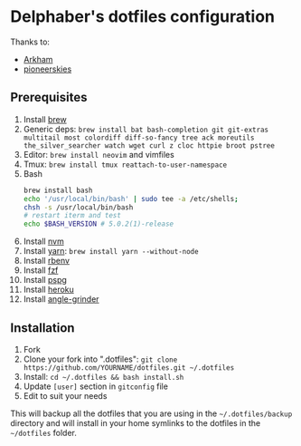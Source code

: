 Delphaber's dotfiles configuration
===============================

Thanks to:

* [Arkham](https://github.com/Arkham)
* [pioneerskies](https://github.com/pioneerskies)

## Prerequisites

 1. Install [brew](https://brew.sh/)
 2. Generic deps: `brew install bat bash-completion git git-extras multitail most colordiff diff-so-fancy tree ack moreutils the_silver_searcher watch wget curl z cloc httpie broot pstree`
 3. Editor: `brew install neovim` and vimfiles
 4. Tmux: `brew install tmux reattach-to-user-namespace`
 5. Bash
      ```bash
      brew install bash
      echo '/usr/local/bin/bash' | sudo tee -a /etc/shells;
      chsh -s /usr/local/bin/bash
      # restart iterm and test
      echo $BASH_VERSION # 5.0.2(1)-release
      ```
 6. Install [nvm](https://github.com/creationix/nvm#install-script)
 7. Install [yarn](https://yarnpkg.com/lang/en/docs/install/#mac-stable): `brew install yarn --without-node`
 8. Install [rbenv](https://github.com/rbenv/rbenv#homebrew-on-macos)
 9. Install [fzf](https://github.com/junegunn/fzf#using-homebrew-or-linuxbrew)
10. Install [pspg](https://github.com/okbob/pspg)
11. Install [heroku](https://devcenter.heroku.com/articles/heroku-cli#download-and-install)
12. Install [angle-grinder](https://github.com/rcoh/angle-grinder)

## Installation

1. Fork 
2. Clone your fork into ".dotfiles":
   `git clone https://github.com/YOURNAME/dotfiles.git ~/.dotfiles`
3. Install:
   `cd ~/.dotfiles && bash install.sh`
4. Update `[user]` section in `gitconfig` file
5. Edit to suit your needs

This will backup all the dotfiles that you are using in the `~/.dotfiles/backup`
directory and will install in your home symlinks to the dotfiles in the
`~/dotfiles` folder.
